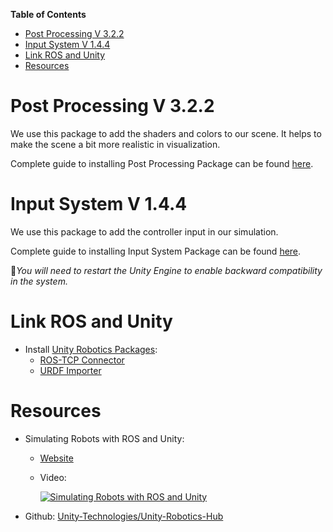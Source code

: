 **Table of Contents**
<!-- TOC -->

- [Post Processing V 3.2.2](#post-processing-v-322)
- [Input System V 1.4.4](#input-system-v-144)
- [Link ROS and Unity](#link-ros-and-unity)
- [Resources](#resources)

<!-- /TOC -->

# Post Processing V 3.2.2

We use this package to add the shaders and colors to our scene. It helps to make the scene a bit more realistic in visualization.

Complete guide to installing Post Processing Package can be found [here](https://docs.unity3d.com/Packages/com.unity.postprocessing@3.2/manual/Installation.html).

# Input System V 1.4.4

We use this package to add the controller input in our simulation.

Complete guide to installing Input System Package can be found [here](https://docs.unity3d.com/Packages/com.unity.inputsystem@1.4/manual/Installation.html).

📓*You will need to restart the Unity Engine to enable backward compatibility in the system.*

# Link ROS and Unity

- Install [Unity Robotics Packages](https://github.com/Unity-Technologies/Unity-Robotics-Hub/blob/main/tutorials/quick_setup.md):
    - [ROS-TCP Connector](https://github.com/Unity-Technologies/ROS-TCP-Connector)
    - [URDF Importer](https://github.com/Unity-Technologies/URDF-Importer)

# Resources

- Simulating Robots with ROS and Unity:

    - [Website](https://resources.unity.com/unitenow/onlinesessions/simulating-robots-with-ros-and-unity)
    - Video:
    
        [![Simulating Robots with ROS and Unity](https://img.youtube.com/vi/6Vj23flmKLs/0.jpg)](https://www.youtube.com/watch?v=6Vj23flmKLs)
- Github: [Unity-Technologies/Unity-Robotics-Hub](https://github.com/Unity-Technologies/Unity-Robotics-Hub)